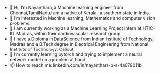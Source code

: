 - 👋 Hi, I’m Nayanthara, a Machine learning engineer from Chennai,TamilNadu.I am a native of Kerala- a southern state in India.
- 👀 I’m interested in Machine learning, Mathematics and computer vision problems.
- 🏢 I am currently working as a Machine Learning Project Intern at HTIC-IIT Madras, within their cardiovascular research group.
- 📖 I have a Diploma in DataScience from Indian Institute of Technology, Madras and a B.Tech degree in Electrical Engineering from National Institute of Technology, Calicut.
- 🌱 I’m currently learning pytorch and trying to implement a neural network model on a problem at hand.
- 📫 How to reach me: linkedin.com/in/nayanthara-b-s-4a079011b


